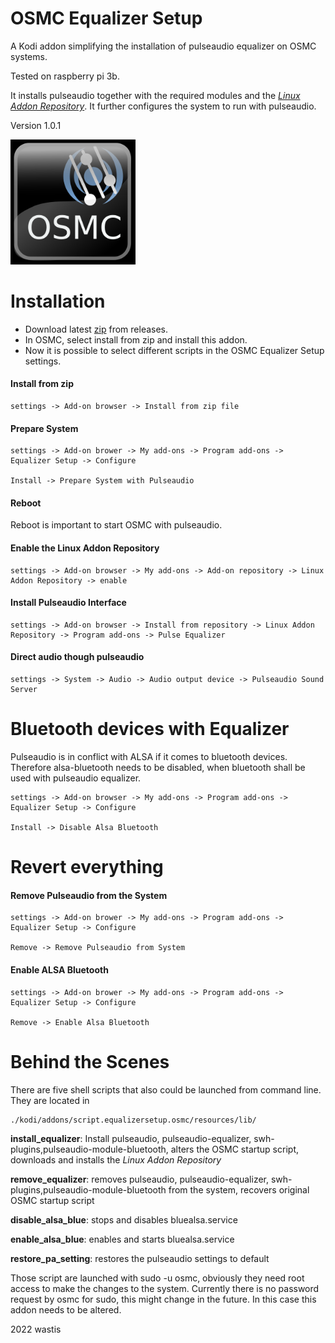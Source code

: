 # OSMC Equalizer Setup

A Kodi addon simplifying the installation of pulseaudio equalizer on OSMC systems.

Tested on raspberry pi 3b.

It installs pulseaudio together with the required modules and the [*Linux Addon Repository*](https://github.com/wastis/LinuxAddonRepo). It further configures the system to run with pulseaudio. 

Version 1.0.1

<img src="resources/media/icon.png" alt="drawing" width="200"/> 

# Installation

- Download latest [zip](https://github.com/wastis/OSMCEqualizerSetup/archive/refs/tags/v1.0.1.zip) from releases.
- In OSMC, select install from zip and install this addon.
- Now it is possible to select different scripts in the OSMC Equalizer Setup settings.

#### Install from zip
	settings -> Add-on browser -> Install from zip file

#### Prepare System
	settings -> Add-on brower -> My add-ons -> Program add-ons -> Equalizer Setup -> Configure
	
	Install -> Prepare System with Pulseaudio

#### Reboot
Reboot is important to start OSMC with pulseaudio. 

#### Enable the Linux Addon Repository
	settings -> Add-on browser -> My add-ons -> Add-on repository -> Linux Addon Repository -> enable

#### Install Pulseaudio Interface
	settings -> Add-on browser -> Install from repository -> Linux Addon Repository -> Program add-ons -> Pulse Equalizer

#### Direct audio though pulseaudio
	settings -> System -> Audio -> Audio output device -> Pulseaudio Sound Server


# Bluetooth devices with Equalizer
Pulseaudio is in conflict with ALSA if it comes to bluetooth devices. Therefore alsa-bluetooth needs to be disabled, when bluetooth shall be used with pulseaudio equalizer.

	settings -> Add-on browser -> My add-ons -> Program add-ons -> Equalizer Setup -> Configure
	
	Install -> Disable Alsa Bluetooth

# Revert everything

#### Remove Pulseaudio from the System
	settings -> Add-on brower -> My add-ons -> Program add-ons -> Equalizer Setup -> Configure
	
	Remove -> Remove Pulseaudio from System

#### Enable ALSA Bluetooth
	settings -> Add-on brower -> My add-ons -> Program add-ons -> Equalizer Setup -> Configure
	
	Remove -> Enable Alsa Bluetooth

# Behind the Scenes

There are five shell scripts that also could be launched from command line. 
They are located in  

	./kodi/addons/script.equalizersetup.osmc/resources/lib/



**install_equalizer**: Install pulseaudio, pulseaudio-equalizer, swh-plugins,pulseaudio-module-bluetooth, alters the OSMC startup script, downloads and installs the *Linux Addon Repository*

**remove_equalizer**: removes pulseaudio, pulseaudio-equalizer, swh-plugins,pulseaudio-module-bluetooth from the system, recovers original OSMC startup script

**disable_alsa_blue**: stops and disables bluealsa.service

**enable_alsa_blue**: enables and starts bluealsa.service

**restore_pa_setting**: restores the pulseaudio settings to default

Those script are launched with sudo -u osmc, obviously they need root access to make the changes to the system. Currently there is no password request by osmc for sudo, this might change in the future. In this case this addon needs to be altered. 


2022 wastis


